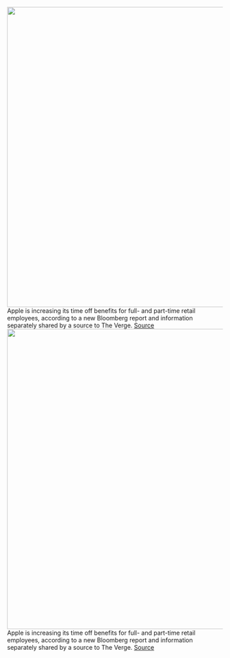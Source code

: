 <img src='https://cdn.vox-cdn.com/thumbor/6LFQrkjJ59Vi3kwF0cjbCQ-JS9U=/0x0:5200x3468/1200x800/filters:focal(2184x1318:3016x2150)/cdn.vox-cdn.com/uploads/chorus_image/image/70484585/1237558933.0.jpg' width='700px' /><br/>
Apple is increasing its time off benefits for full- and part-time retail employees, according to a new Bloomberg report and information separately shared by a source to The Verge.
<a href='https://www.theverge.com/2022/2/8/22923719/apple-store-retail-workers-sick-days-parental-leave-benefits'> Source <a/><img src='https://cdn.vox-cdn.com/thumbor/6LFQrkjJ59Vi3kwF0cjbCQ-JS9U=/0x0:5200x3468/1200x800/filters:focal(2184x1318:3016x2150)/cdn.vox-cdn.com/uploads/chorus_image/image/70484585/1237558933.0.jpg' width='700px' /><br/>
Apple is increasing its time off benefits for full- and part-time retail employees, according to a new Bloomberg report and information separately shared by a source to The Verge.
<a href='https://www.theverge.com/2022/2/8/22923719/apple-store-retail-workers-sick-days-parental-leave-benefits'> Source <a/>